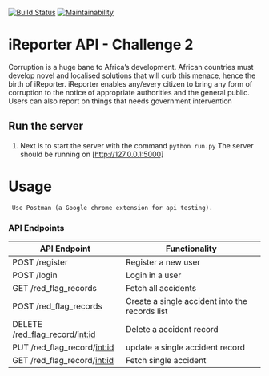 [![Build Status](https://travis-ci.com/bafiam/iRepoter-api.svg?branch=develop)](https://travis-ci.com/bafiam/iRepoter-api)
[![Maintainability](https://api.codeclimate.com/v1/badges/7da98dcd5b7420e1ad71/maintainability)](https://codeclimate.com/github/bafiam/iRepoter-api/maintainability)

# iReporter API - Challenge 2
Corruption is a huge bane to Africa’s development. African countries must develop novel and
localised solutions that will curb this menace, hence the birth of iReporter. iReporter enables
any/every citizen to bring any form of corruption to the notice of appropriate authorities and the
general public. Users can also report on things that needs government intervention

## Run the server
1. Next is to start the server with the command `python run.py`
       The server should be running on [http://127.0.0.1:5000]
       
# Usage
     Use Postman (a Google chrome extension for api testing).
     
### API Endpoints
| API Endpoint | Functionality |
| -----------  | ------------- |
| POST /register |  Register a new user |
| POST /login |  Login in a user |
| GET /red_flag_records |  Fetch all accidents |
| POST /red_flag_records |  Create a single accident into the records list|
| DELETE /red_flag_record/<int:id> |  Delete a accident record |
| PUT /red_flag_record/<int:id> |  update a single accident record |
| GET /red_flag_record/<int:id> |  Fetch single accident |

